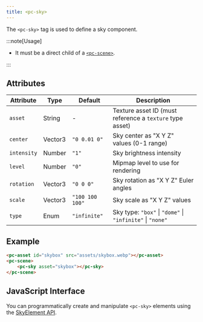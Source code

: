 ```yaml
---
title: <pc-sky>
---
```


The `<pc-sky>` tag is used to define a sky component.

:::note[Usage]

* It must be a direct child of a [`<pc-scene>`](../pc-scene).

:::

## Attributes

<div className="attribute-table">

| Attribute | Type | Default | Description |
| --- | --- | --- | --- |
| `asset` | String | - | Texture asset ID (must reference a `texture` type asset) |
| `center` | Vector3 | `"0 0.01 0"` | Sky center as "X Y Z" values (0-1 range) |
| `intensity` | Number | `"1"` | Sky brightness intensity |
| `level` | Number | `"0"` | Mipmap level to use for rendering |
| `rotation` | Vector3 | `"0 0 0"` | Sky rotation as "X Y Z" Euler angles |
| `scale` | Vector3 | `"100 100 100"` | Sky scale as "X Y Z" values |
| `type` | Enum | `"infinite"` | Sky type: `"box"` \| `"dome"` \| `"infinite"` \| `"none"` |

</div>

## Example

```html
<pc-asset id="skybox" src="assets/skybox.webp"></pc-asset>
<pc-scene>
    <pc-sky asset="skybox"></pc-sky>
</pc-scene>
```

## JavaScript Interface

You can programmatically create and manipulate `<pc-sky>` elements using the [SkyElement API](https://api.playcanvas.com/web-components/classes/SkyElement.html).
